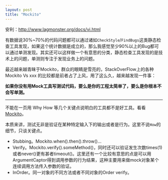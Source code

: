 ```yaml
---
layout: post
title: "Mockito"
---
```


安利：http://www.lagmonster.org/docs/vi.html

有数据说30%~70%的代码问题都可以通过诸如`CheckStyle`/`FindBugs`这类静态检查工具发现，如果这个统计数据是成立的，那么我感觉至少90%以上的Bug都可以通过单测发现。其实还可以这样做一个有意思的分类，静态检查工具发现的是技术上的问题，单测则专注于发现业务上的问题。

最近越来越青睐于Mockito，群众的眼睛是雪亮的，StackOverFlow上的各种 Mockito Vs xxx 的比较都是前者占了上风，用了这么久，越来越发现一件事：

**如果你没有用Mock工具写测试代码，要么是你的工程太简单了，要么是你根本不会写单测。**

------

不能在一页用 Why How 等几个关键点说明白的工具都不是好工具。看看[Mockito](http://site.mockito.org/#intro)。

本质来讲，测试无非是验证在某种特定输入下的输出或者是行为。这里不说`How`的细节，只谈关键点。

* Stubbing。Mockito.when().then().throw()...
* Verify。Mockito.verify().someMethod()，同时还可以验证发生次数times(1)或者never()更有甚者timeout()。这里还有一个比较有意思的点是可以用ArgumentCaptor得到调用参数的行为结果，这种主要用来做mock对象某个连续调用方法传入参数的验证。
* InOrder。同一对象的不同方法或者不同对象的Order verify。
